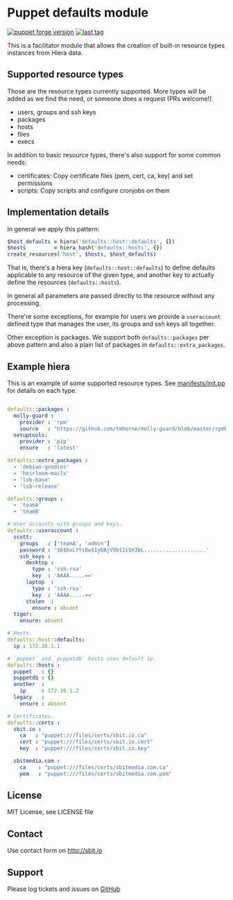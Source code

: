 # Puppet defaults module

[![puppet forge version](https://img.shields.io/puppetforge/v/sbitio/defaults.svg)](http://forge.puppetlabs.com/sbitio/defaults) [![last tag](https://img.shields.io/github/tag/sbitio/puppet-defaults.svg)](https://github.com/sbitio/puppet-defaults/tags)

This is a facilitator module that allows the creation of
built-in resource types instances from Hiera data.

## Supported resource types

Those are the resource types currently supported. More types will be added
as we find the need, or someone does a request (PRs welcome!).

 * users, groups and ssh keys
 * packages
 * hosts
 * files
 * execs

In addition to basic resource types, there's also support for some common
needs:

 * certificates: Copy certificate files (pem, cert, ca, key) and set permissions
 * scripts: Copy scripts and configure cronjobs on them

## Implementation details

In general we apply this pattern:

```ruby
$host_defaults = hiera('defaults::host::defaults', {})
$hosts         = hiera_hash('defaults::hosts', {})
create_resources('host', $hosts, $host_defaults)
```

That is, there's a hiera key (`defaults::host::defaults`) to define defaults
applicable to any resource of the given type, and another key to actually
define the resources (`defaults::hosts`).

In general all parameters are passed directly to the resource without any
processing.

There're some exceptions, for example for users we provide a `useraccount`
defined type that manages the user, its groups and ssh keys all together.

Other exception is packages. We support both `defaults::packages` per above
pattern and also a plain list of packages in `defaults::extra_packages`.

## Example hiera

This is an example of some supported resource types. See [manifests/init.pp](https://github.com/sbitio/puppet-defaults/blob/master/manifests/init.pp)
for details on each type.

```yaml

defaults::packages :
  molly-guard :
    provider : 'rpm'
    source   : "https://github.com/tmhorne/molly-guard/blob/master/rpmbuild/RPMS/noarch/molly-guard-0.4.5-1.1.el6.noarch.rpm?raw=true"
  setuptools:
    provider : 'pip'
    ensure   : 'latest'

defaults::extra_packages :
  - 'debian-goodies'
  - 'heirloom-mailx'
  - 'lsb-base'
  - 'lsb-release'

defaults::groups :
  - 'teamA'
  - 'teamB'

# User accounts with groups and keys.
defaults::useraccount :
  scott:
    groups   : ['teamA', 'admin']
    password : '$6$6xLYYiQw$1y0AjVObt2iSX3bL....................'
    ssh_keys :
      desktop :
        type : 'ssh-rsa'
        key  : 'AAAA.....=='
      laptop  :
        type : 'ssh-rsa'
        key  : 'AAAA.....=='
      stolen  :
        ensure : absent
  tiger:
    ensure: absent

# Hosts.
defaults::host::defaults:
  ip : 172.16.1.1

# `puppet` and `puppetdb` hosts uses default ip.
defaults::hosts :
  puppet   : {}
  puppetdb : {}
  another  :
    ip     : 172.16.1.2
  legacy   :
    ensure : absent

# Certificates.
defaults::certs :
  sbit.io :
    ca   : "puppet:///files/certs/sbit.io.ca"
    cert : "puppet:///files/certs/sbit.io.cert"
    key  : "puppet:///files/certs/sbit.io.key"

  sbitmedia.com :
    ca    : "puppet:///files/certs/sbitmedia.com.ca"
    pem   : "puppet:///files/certs/sbitmedia.com.pem"

```

## License

MIT License, see LICENSE file

## Contact

Use contact form on http://sbit.io

## Support

Please log tickets and issues on [GitHub](https://github.com/sbitio/puppet-defaults)

